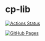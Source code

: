 # cp-lib
 [![Actions Status](https://github.com/Dusker233/cp-lib/workflows/verify/badge.svg)](https://github.com/Dusker233/cp-lib/actions)
 
 [![GitHub Pages](https://img.shields.io/static/v1?label=GitHub+Pages&message=+&color=brightgreen&logo=github)](https://Dusker233.github.io/cp-lib/) 
